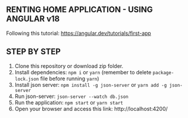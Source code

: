 ## RENTING HOME APPLICATION - USING ANGULAR v18

Following this tutorial: https://angular.dev/tutorials/first-app

## STEP BY STEP

1. Clone this repository or download zip folder.
2. Install dependencies: `npm i` or `yarn` (remember to delete `package-lock.json` file before running `yarn`)
3. Install json server: `npm install -g json-server` or `yarn add -g json-server`
4. Run json-server: `json-server --watch db.json`
5. Run the application: `npm start` or `yarn start`
6. Open your browser and access this link: http://localhost:4200/
